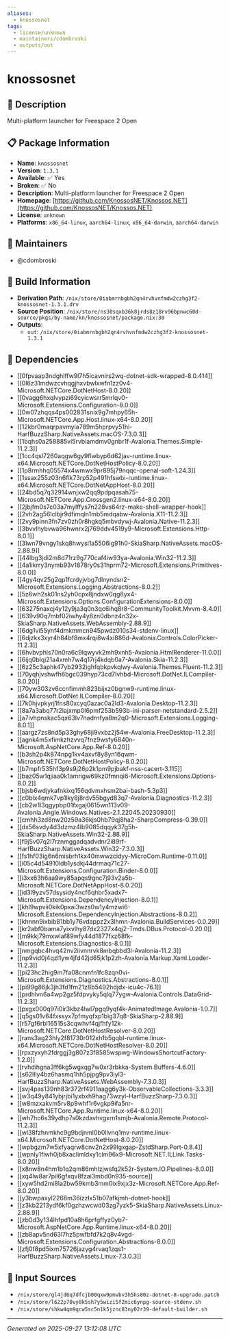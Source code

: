 ```yaml
---
aliases:
  - knossosnet
tags:
  - license/unknown
  - maintainers/cdombroski
  - outputs/out
---
```


# knossosnet

## 📝 Description

Multi-platform launcher for Freespace 2 Open

## 📋 Package Information

- **Name**: `knossosnet`
- **Version**: `1.3.1`
- **Available**: ✅ Yes
- **Broken**: ✅ No
- **Description**: Multi-platform launcher for Freespace 2 Open
- **Homepage**: [https://github.com/KnossosNET/Knossos.NET](https://github.com/KnossosNET/Knossos.NET)
- **License**: `unknown`
- **Platforms**: `x86_64-linux`, `aarch64-linux`, `x86_64-darwin`, `aarch64-darwin`
## 👥 Maintainers

- @cdombroski


## 🔧 Build Information

- **Derivation Path**: `/nix/store/0iabmrnbgbh2qn4rvhvnfmdw2czhg3f2-knossosnet-1.3.1.drv`
- **Source Position**: `/nix/store/ns30sqxb36k8jrds8z18rv96bpnwc60d-source/pkgs/by-name/kn/knossosnet/package.nix:30`
- **Outputs**:
  - `out`:  `/nix/store/0iabmrnbgbh2qn4rvhvnfmdw2czhg3f2-knossosnet-1.3.1`

## 🔗 Dependencies

- [[0fpvaap3ndghlffw9l7h5icavnirs2wq-dotnet-sdk-wrapped-8.0.414]]
- [[0l6z31mdwzcvhqgjhxvbwlxwfn1zz0v4-Microsoft.NETCore.DotNetHost-8.0.20]]
- [[0vagg6hxqlvypzi69cyicwsrr5mrlqv0-Microsoft.Extensions.Configuration-8.0.0]]
- [[0w07zhqqs4ps002831snix9g7mhpy65h-Microsoft.NETCore.App.Host.linux-x64-8.0.20]]
- [[12kbr0maqrpavmyia789m5hprpvy51hi-HarfBuzzSharp.NativeAssets.macOS-7.3.0.3]]
- [[1bqhs0a258885vi5rvbiamdmv0gnbr1f-Avalonia.Themes.Simple-11.2.3]]
- [[1cc4qsl7260aqgw6gy9flwbyp6d62jav-runtime.linux-x64.Microsoft.NETCore.DotNetHostPolicy-8.0.20]]
- [[1p8rmhhq05574x4wmwx9pr895j79nqqc-openal-soft-1.24.3]]
- [[1ssax255z03n6flk73rp52p491hfswbi-runtime.linux-x64.Microsoft.NETCore.DotNetAppHost-8.0.20]]
- [[24bd5q7q32914wnjxw2qq9pdpqasah75-Microsoft.NETCore.App.Crossgen2.linux-x64-8.0.20]]
- [[2jbjfm0s7c03a7mylffys7n228vs64rz-make-shell-wrapper-hook]]
- [[2vh2ag56lclbjr9dfimqln1mb5mdqabw-Avalonia.X11-11.2.3]]
- [[2vy9pinn3fn7zv0zh0r8hgkq5mbvdywj-Avalonia.Native-11.2.3]]
- [[3bvvlhybvwa96hwnrx2j769ddv4519y9-Microsoft.Extensions.Http-8.0.1]]
- [[3lwn79vngy1skq8hwysi1a5506ig91h0-SkiaSharp.NativeAssets.macOS-2.88.9]]
- [[44lbg3jdi2m8d71rz9g770caf4iw93ya-Avalonia.Win32-11.2.3]]
- [[4a1ikrry3nymb93v1878ry0s31hprm72-Microsoft.Extensions.Primitives-8.0.0]]
- [[4gy4qv25g2qp1fcrdyjvbg7dlnyndsn2-Microsoft.Extensions.Logging.Abstractions-8.0.2]]
- [[5z6wh2sk01ns2yh0cpx8jndxw0qg8yx4-Microsoft.Extensions.Options.ConfigurationExtensions-8.0.0]]
- [[63275naxcj4y12y9ja3q0n3qc6ihq8r8-CommunityToolkit.Mvvm-8.4.0]]
- [[639v90q7mbf02iwhy4y8zn0dbnz4n32x-SkiaSharp.NativeAssets.WebAssembly-2.88.9]]
- [[6dg1vi55ynf4dmkmmcn945pwdz010s34-stdenv-linux]]
- [[6djzkx3xyr4h84bf8mx4rqi8w4xi886d-Avalonia.Controls.ColorPicker-11.2.3]]
- [[6hvbvphls70n0ra6c9lqwyvk2mh9xnh5-Avalonia.HtmlRenderer-11.0.0]]
- [[6ijq0blqi21a4xmh7w4q17rj4kdqb0a7-Avalonia.Skia-11.2.3]]
- [[6z25c3aphk47yb2932ighfqbkpvkqlwy-Avalonia.Themes.Fluent-11.2.3]]
- [[70yqhjvshwfh6bgc039hyp73cd7lvhbd-Microsoft.DotNet.ILCompiler-8.0.20]]
- [[70yw303zv6ccnfimmh823bijxz0bgnw9-runtime.linux-x64.Microsoft.DotNet.ILCompiler-8.0.20]]
- [[7k0hjvpkyrj1fns80xcyq0azac0a2ld3-Avalonia.Desktop-11.2.3]]
- [[8a7a3abq77r2lajxmp0l6pmf253b593b-ini-parser-netstandard-2.5.2]]
- [[a7ivhpnskac5qx63lv7nadrnfya8m2q0-Microsoft.Extensions.Logging-8.0.1]]
- [[aargz7zs8nd5p33ghy68ji9vxbz2j54w-Avalonia.FreeDesktop-11.2.3]]
- [[agnk4m5xfimkzhzvvq7fnz9wsfy6840n-Microsoft.AspNetCore.App.Ref-8.0.20]]
- [[b3sh2p4k874npg1kv4axvf8y8yn16qwm-Microsoft.NETCore.DotNetHostPolicy-8.0.20]]
- [[b7mpfr535h13p9s9j26p2k1pm9pjbakf-nss-cacert-3.115]]
- [[baz05w1qjiaa0k1amrigw69kz0fmnqi6-Microsoft.Extensions.Options-8.0.2]]
- [[bjsb6wdjykafnkixq156qdvmxhsm2bai-bash-5.3p3]]
- [[c0blx4qmk7vp1lky8j8rdv55bgyd83q7-Avalonia.Diagnostics-11.2.3]]
- [[cb2w1l3qgypbp01fxgaj0615wn113v09-Avalonia.Angle.Windows.Natives-2.1.22045.20230930]]
- [[cmhh3zd8nw20z59a36kjs0hb79qj8ha2-SharpCompress-0.39.0]]
- [[dx56svdy4d3dzmz4lb9085dqqyk37g5h-SkiaSharp.NativeAssets.Win32-2.88.9]]
- [[f9j5v07q2l7rznmggadqadvdnr2i89rf-HarfBuzzSharp.NativeAssets.Win32-7.3.0.3]]
- [[fs1hf03ig6n6misbrh1kx40mwwzcidyy-MicroCom.Runtime-0.11.0]]
- [[i05c4d54910ldb1ysdkj44drmaq71c27-Microsoft.Extensions.Configuration.Binder-8.0.0]]
- [[i3xx63h6aa9wy85apqs9gnc7j93v2a5b-Microsoft.NETCore.DotNetAppHost-8.0.20]]
- [[id3l9yzv57dsysidy4ncf6qhbr5xadx7-Microsoft.Extensions.DependencyInjection-8.0.1]]
- [[khl9wpvii0kik0pxai3wzs0w1y4mzwi6-Microsoft.Extensions.DependencyInjection.Abstractions-8.0.2]]
- [[khnnn9ixbib81bb1y76vdappz2x3lhmn-Avalonia.BuildServices-0.0.29]]
- [[kr2abf0bama7yixvlhy87dx2327x4qj2-Tmds.DBus.Protocol-0.20.0]]
- [[m9kkj79mxwlaf89wfy44d1877fxz68fk-Microsoft.Extensions.Diagnostics-8.0.1]]
- [[nmgqbc4hvq42nv2iivnnrvk8mbqbbd3l-Avalonia-11.2.3]]
- [[np9vid0j4qzl1yw4jfd42jd65jk1p2zh-Avalonia.Markup.Xaml.Loader-11.2.3]]
- [[pi23hc2hig9m7fa08cnmfn1fc8zqn0vi-Microsoft.Extensions.Diagnostics.Abstractions-8.0.1]]
- [[pi99g86jk3jh3fd1fm21z8b5492hdjdx-icu4c-76.1]]
- [[prdhlvn6a4wp2gz5fdpvyky5qlq77ygw-Avalonia.Controls.DataGrid-11.2.3]]
- [[pxgx000q97i0ir3kbz4lwl7pgq9yqf4k-AnimatedImage.Avalonia-1.0.7]]
- [[q5gs01v64fxssyx7pfmyqfxp1big37q8-SkiaSharp-2.88.9]]
- [[r57gf6rbl16515s3cqwhvf4qjfhfy12k-Microsoft.NETCore.DotNetHostResolver-8.0.20]]
- [[rans3ag23hly2f81730r012xh1b5gqbl-runtime.linux-x64.Microsoft.NETCore.DotNetHostResolver-8.0.20]]
- [[rpxzyxyh2fdrggj3g807z3f8585wspwg-WindowsShortcutFactory-1.2.0]]
- [[rvhdihgna3ff6kg5wgxqg7w0xr3rbkka-System.Buffers-4.6.0]]
- [[s62llly4bz6hasmq1hh5pjpg9pv3iyl3-HarfBuzzSharp.NativeAssets.WebAssembly-7.3.0.3]]
- [[svj4pas139nh83r372rf4911aagg6y3k-ObservableCollections-3.3.3]]
- [[w3q49y841ybjrjbi1yxbxh9hag73wzyl-HarfBuzzSharp-7.3.0.3]]
- [[w8mzxakvm5rv8p9whf1r6vgkp9ifa5nr-Microsoft.NETCore.App.Runtime.linux-x64-8.0.20]]
- [[wh7hc6s39ydhp7s0kzdavhvgxrn1smjb-Avalonia.Remote.Protocol-11.2.3]]
- [[wl38fzhnmkhc9g9bdjnml0b0llvnq1mv-runtime.linux-x64.Microsoft.NETCore.DotNetHost-8.0.20]]
- [[wpbgzm7w5xfyaqrw8cnv2n2x99lgxgap-ZstdSharp.Port-0.8.4]]
- [[wpnly1fiwh0jb8xaclimldxy1clm96x9-Microsoft.NET.ILLink.Tasks-8.0.20]]
- [[x8nw8n4hm1b1q2qm86mhlzjwsfq2k52r-System.IO.Pipelines-8.0.0]]
- [[xq4lw8ar7pil6gfxqv8fzai3mbd0n935-source]]
- [[xyw5hd2mi8la2bw59kmb3mm0ix9xjx3z-Microsoft.NETCore.App.Ref-8.0.20]]
- [[y3bwpaxyl2268m36izzlx51b07afkjmh-dotnet-hook]]
- [[z3kb2213ydf6kf0gzhzwcwd03zg7yzk5-SkiaSharp.NativeAssets.Linux-2.88.9]]
- [[zb0d3y134lhfpd10a8h6prfgffyz0yb7-Microsoft.AspNetCore.App.Runtime.linux-x64-8.0.20]]
- [[zb8apv5nd63l7hz5pwfbfd7k2q8v4vgd-Microsoft.Extensions.Configuration.Abstractions-8.0.0]]
- [[zfj0f8pd5ixm75726jazyg4rvaq1zqs1-HarfBuzzSharp.NativeAssets.Linux-7.3.0.3]]

## 📁 Input Sources

- `/nix/store/gl4jd6q7dfcjb00qxw9pmvbv3h5hs80z-dotnet-8-upgrade.patch`
- `/nix/store/l622p70vy8k5sh7y5wizi5f2mic6ynpg-source-stdenv.sh`
- `/nix/store/shkw4qm9qcw5sc5n1k5jznc83ny02r39-default-builder.sh`

---
*Generated on 2025-09-27 13:12:08 UTC*
